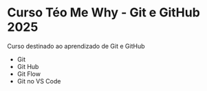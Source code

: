 # Curso Téo Me Why - Git e GitHub 2025

Curso destinado ao aprendizado de Git e GitHub

 - Git
 - Git Hub
 - Git Flow
 - Git no VS Code
